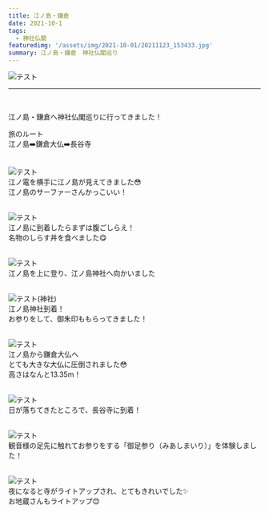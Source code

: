 ```yaml
---
title: 江ノ島・鎌倉
date: 2021-10-1
tags: 
  - 神社仏閣
featuredimg: '/assets/img/2021-10-01/20211123_153433.jpg' 
summary: 江ノ島・鎌倉　神社仏閣巡り
---
```

![テスト](https://k-kash.s3.us-west-1.amazonaws.com/2021-10-01/20211123_153433.jpg "サンプル")
<br>
***
<br>

江ノ島・鎌倉へ神社仏閣巡りに行ってきました！<br>

旅のルート<br>
江ノ島➡️鎌倉大仏➡️長谷寺
<br>
<br>


![テスト](https://k-kash.s3.us-west-1.amazonaws.com/2021-10-01/20211123_152612.jpg "サンプル")
<br>
江ノ電を横手に江ノ島が見えてきました:flushed:<br>
江ノ島のサーファーさんかっこいい！
<br>
<br>

![テスト](https://k-kash.s3.us-west-1.amazonaws.com/2021-10-01/20211123_134320.jpg "サンプル")
<br>
江ノ島に到着したらまずは腹ごしらえ！<br>
名物のしらす丼を食べました:yum:
<br>
<br>


![テスト](https://k-kash.s3.us-west-1.amazonaws.com/2021-10-01/20211123_141643.jpg "サンプル")
<br>
江ノ島を上に登り、江ノ島神社へ向かいました
<br>
<br>


![テスト](https://k-kash.s3.us-west-1.amazonaws.com/2021-10-01/20211123_142144.jpg "サンプル")(神社)
<br>
江ノ島神社到着！<br>
お参りをして、御朱印ももらってきました！
<br>
<br>

![テスト](https://k-kash.s3.us-west-1.amazonaws.com/2021-10-01/DSC_0026.JPG "サンプル")
<br>
江ノ島から鎌倉大仏へ<br>
とても大きな大仏に圧倒されました:flushed:<br>
高さはなんと13.35m！
<br>
<br>

![テスト](https://k-kash.s3.us-west-1.amazonaws.com/2021-10-01/20211123_170722.jpg "サンプル")
<br>
日が落ちてきたところで、長谷寺に到着！
<br>
<br>

![テスト](https://k-kash.s3.us-west-1.amazonaws.com/2021-10-01/20220506_190155.jpg "サンプル")
<br>
観音様の足先に触れてお参りをする「御足参り（みあしまいり）」を体験しました！
<br>
<br>


![テスト](https://k-kash.s3.us-west-1.amazonaws.com/2021-10-01/DSC_0052.JPG "サンプル")
<br>
夜になると寺がライトアップされ、とてもきれいでした✨<br>
お地蔵さんもライトアップ:blush:
<br>
<br>


